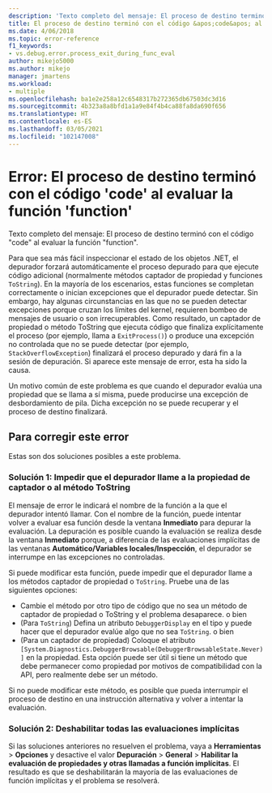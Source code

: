```yaml
---
description: 'Texto completo del mensaje: El proceso de destino terminó con el código "code" al evaluar la función "function".'
title: El proceso de destino terminó con el código &apos;code&apos; al evaluar la función &apos;function&apos; | Microsoft Docs
ms.date: 4/06/2018
ms.topic: error-reference
f1_keywords:
- vs.debug.error.process_exit_during_func_eval
author: mikejo5000
ms.author: mikejo
manager: jmartens
ms.workload:
- multiple
ms.openlocfilehash: ba1e2e258a12c6548317b272365db67503dc3d16
ms.sourcegitcommit: 4b323a8a8bfd1a1a9e84f4b4ca88fa8da690f656
ms.translationtype: HT
ms.contentlocale: es-ES
ms.lasthandoff: 03/05/2021
ms.locfileid: "102147008"
---
```

# <a name="error-the-target-process-exited-with-code-39code39-while-evaluating-the-function-39function39"></a>Error: El proceso de destino terminó con el código &#39;code&#39; al evaluar la función &#39;function&#39;

Texto completo del mensaje: El proceso de destino terminó con el código "code" al evaluar la función "function".

Para que sea más fácil inspeccionar el estado de los objetos .NET, el depurador forzará automáticamente el proceso depurado para que ejecute código adicional (normalmente métodos captador de propiedad y funciones `ToString`). En la mayoría de los escenarios, estas funciones se completan correctamente o inician excepciones que el depurador puede detectar. Sin embargo, hay algunas circunstancias en las que no se pueden detectar excepciones porque cruzan los límites del kernel, requieren bombeo de mensajes de usuario o son irrecuperables. Como resultado, un captador de propiedad o método ToString que ejecuta código que finaliza explícitamente el proceso (por ejemplo, llama a `ExitProcess()`) o produce una excepción no controlada que no se puede detectar (por ejemplo, `StackOverflowException`) finalizará el proceso depurado y dará fin a la sesión de depuración. Si aparece este mensaje de error, esta ha sido la causa.

Un motivo común de este problema es que cuando el depurador evalúa una propiedad que se llama a sí misma, puede producirse una excepción de desbordamiento de pila. Dicha excepción no se puede recuperar y el proceso de destino finalizará.

## <a name="to-correct-this-error"></a>Para corregir este error

Estas son dos soluciones posibles a este problema.

### <a name="solution-1-prevent-the-debugger-from-calling-the-getter-property-or-tostring-method"></a>Solución 1: Impedir que el depurador llame a la propiedad de captador o al método ToString 

El mensaje de error le indicará el nombre de la función a la que el depurador intentó llamar. Con el nombre de la función, puede intentar volver a evaluar esa función desde la ventana **Inmediato** para depurar la evaluación. La depuración es posible cuando la evaluación se realiza desde la ventana **Inmediato** porque, a diferencia de las evaluaciones implícitas de las ventanas **Automático/Variables locales/Inspección**, el depurador se interrumpe en las excepciones no controladas.

Si puede modificar esta función, puede impedir que el depurador llame a los métodos captador de propiedad o `ToString`. Pruebe una de las siguientes opciones:

* Cambie el método por otro tipo de código que no sea un método de captador de propiedad o ToString y el problema desaparece.
    o bien
* (Para `ToString`) Defina un atributo `DebuggerDisplay` en el tipo y puede hacer que el depurador evalúe algo que no sea `ToString`.
    o bien
* (Para un captador de propiedad) Coloque el atributo `[System.Diagnostics.DebuggerBrowsable(DebuggerBrowsableState.Never)]` en la propiedad. Esta opción puede ser útil si tiene un método que debe permanecer como propiedad por motivos de compatibilidad con la API, pero realmente debe ser un método.

Si no puede modificar este método, es posible que pueda interrumpir el proceso de destino en una instrucción alternativa y volver a intentar la evaluación.

### <a name="solution-2-disable-all-implicit-evaluation"></a>Solución 2: Deshabilitar todas las evaluaciones implícitas

Si las soluciones anteriores no resuelven el problema, vaya a **Herramientas** > **Opciones** y desactive el valor **Depuración** > **General** > **Habilitar la evaluación de propiedades y otras llamadas a función implícitas**. El resultado es que se deshabilitarán la mayoría de las evaluaciones de función implícitas y el problema se resolverá.
